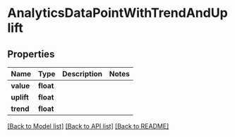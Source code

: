 # AnalyticsDataPointWithTrendAndUplift

## Properties
Name | Type | Description | Notes
------------ | ------------- | ------------- | -------------
**value** | **float** |  | 
**uplift** | **float** |  | 
**trend** | **float** |  | 

[[Back to Model list]](../README.md#documentation-for-models) [[Back to API list]](../README.md#documentation-for-api-endpoints) [[Back to README]](../README.md)


